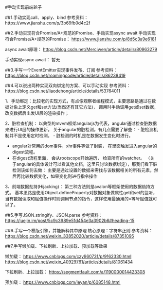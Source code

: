 #手动实现前端轮子


##1.手动实现call、apply、bind
参考资料：https://www.jianshu.com/p/3b69fb0d4c2f

##2.手动实现符合Promise/A+规范的Promise、手动实现async await
手动实现符合Promise/A+规范的Promise：
https://www.jianshu.com/p/8d5c3a9e6181

async await原理：
https://blog.csdn.net/Merciwen/article/details/80963279

手动实现async await：
暂无

##3.手写一个EventEmitter实现事件发布、订阅
参考资料：
https://blog.csdn.net/roamingcode/article/details/86238419

##4.可以说出两种实现双向绑定的方案、可以手动实现
参考资料：
https://blog.csdn.net/liaodehong/article/details/53764011

1、手动绑定：比较老的实现方式，有点像观察者编程模式，主要思路是通过在数据对象上定义get和set方法(当然还有其它方法)，
调用时手动调用get或set数据，改变数据后出发UI层的渲染操作；

2、脏检查机制：
以典型的mvvm框架angularjs为代表，angular通过检查脏数据来进行UI层的操作更新。
关于angular的脏检测，有几点需要了解些： - 脏检测机制并不是使用定时检测。 - 脏检测的时机是在数据发生变化时进行。
- angular对常用的dom事件，xhr事件等做了封装， 在里面触发进入angular的digest流程。 
- 在digest流程里面， 会从rootscope开始遍历， 检查所有的watcher。 
（关于angular的具体设计可以看其他文档，这里只讨论数据绑定），那我们看下脏检测该如何去做：
主要是通过设置的数据来需找与该数据相关的所有元素，然后再比较数据变化，如果变化则进行指令操作

3、前端数据劫持(Hijacking)：
第三种方法则是avalon等框架使用的数据劫持方式。
基本思路是使用Object.defineProperty对数据对象做属性get和set的监听，
当有数据读取和赋值操作时则调用节点的指令，这样使用最通用的=等号赋值就可以了。

##5.手写JSON.stringify、JSON.parse
参考资料：https://juejin.im/post/5c9c3989e51d454e3a3902b6#heading-15

##6.手写一个模版引擎，并能解释其中原理
核心原理：字符串正则
参考资料：https://blog.csdn.net/weixin_33852020/article/details/87351095

##7.手写懒加载、下拉刷新、上拉加载、预加载等效果

懒加载：
https://www.cnblogs.com/czy960731/p/9162330.html
https://blog.csdn.net/weixin_40929761/article/details/81061434

下拉刷新、上拉加载：
https://segmentfault.com/a/1190000014423308

预加载：
https://www.cnblogs.com/leyan/p/6085148.html